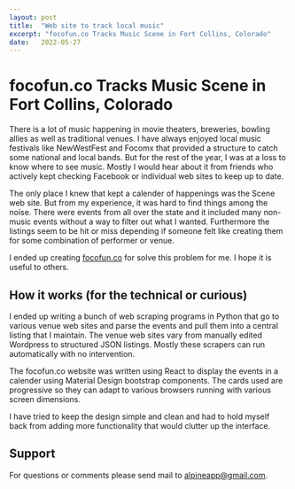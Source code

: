 ```yaml
---
layout: post
title:  "Web site to track local music"
excerpt: "focofun.co Tracks Music Scene in Fort Collins, Colorado"
date:   2022-05-27
---
```

# focofun.co Tracks Music Scene in Fort Collins, Colorado

There is a lot of music happening in movie theaters, breweries, bowling allies as well as traditional venues.
I have always enjoyed local music festivals like NewWestFest and Focomx that provided a structure to catch
some national and local bands. But for the rest of the year, I was at a loss to know where to see music. Mostly
I would hear about it from friends who actively kept checking Facebook or individual web sites to keep up to
date.

The only place I knew that kept a calender of happenings was the Scene web site. But from my experience,
it was hard to find things among the noise. There were events from all over the state and it included many
non-music events without a way to filter out what I wanted. Furthermore the listings seem to be hit or miss
depending if someone felt like creating them for some combination of performer or venue.

I ended up creating [focofun.co](https://focofun.co) for solve this problem for me. I hope it is useful to others.

## How it works (for the technical or curious)
I ended up writing a bunch of web scraping programs in Python that go to various venue web sites and parse the events
and pull them into a central listing that I maintain. The venue web sites vary from manually edited Wordpress to 
structured JSON listings. Mostly these scrapers can run automatically with no intervention.

The focofun.co website was written using React to display the events in a calender using Material Design bootstrap
components. The cards used are progressive so they can adapt to various browsers running with various screen
dimensions.

I have tried to keep the design simple and clean and had to hold myself back from adding more functionality that would 
clutter up the interface.

## Support
For questions or comments please send mail to alpineapp@gmail.com.
